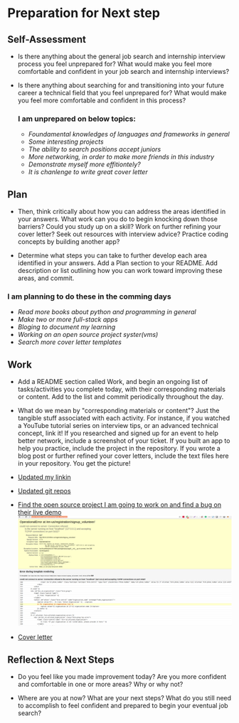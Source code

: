 # Preparation for Next step

## Self-Assessment

- Is there anything about the general job search and internship interview process you feel unprepared for? What would make you feel more comfortable and confident in your job search and internship interviews?

- Is there anything about searching for and transitioning into your future career a technical field that you feel unprepared for? What would make you feel more comfortable and confident in this process?

  ### I am unprepared on below topics:

  - *Foundamental knowledges of languages and frameworks in general*
  - *Some interesting projects*
  - *The ability to search positions accept juniors*
  - *More networking, in order to make more friends in this industry*
  - *Demonstrate myself more effitiontely?*
  - *It is chanlenge to write great cover letter*

## Plan

- Then, think critically about how you can address the areas identified in your answers. What work can you do to begin knocking down those barriers? Could you study up on a skill? Work on further refining your cover letter? Seek out resources with interview advice? Practice coding concepts by building another app?

- Determine what steps you can take to further develop each area identified in your answers. Add a Plan section to your README. Add description or list outlining how you can work toward improving these areas, and commit.

### I am planning to do these in the comming days

  - *Read more books about python and programming in general*
  - *Make two or more full-stack apps*
  - *Bloging to document my learning*
  - *Working on an open source project syster(vms)*
  - *Search more cover letter templates*
  

## Work

- Add a README section called Work, and begin an ongoing list of tasks/activities you complete today, with their corresponding materials or content. Add to the list and commit periodically throughout the day.

- What do we mean by "corresponding materials or content"? Just the tangible stuff associated with each activity. For instance, if you watched a YouTube tutorial series on interview tips, or an advanced technical concept, link it! If you researched and signed up for an event to help better network, include a screenshot of your ticket. If you built an app to help you practice, include the project in the repository. If you wrote a blog post or further refined your cover letters, include the text files here in your repository. You get the picture!

- [Updated my linkin](https://www.linkedin.com/in/adrianacmy/)
- [Updated git repos](https://github.com/Adrianacmy?tab=repositories)
- [Find the open source project I am going to work on and find a bug on their live demo](https://github.com/systers/vms)
![bug](bug.png)
- [Cover letter](https://docs.google.com/document/d/1Gs0GIPU-eh3nldlXUul0J2U_SieXgPWaIJ6t7YZrnJQ/edit?usp=sharing)


## Reflection & Next Steps

- Do you feel like you made improvement today? Are you more confident and comfortable in one or more areas? Why or why not?

- Where are you at now? What are your next steps? What do you still need to accomplish to feel confident and prepared to begin your eventual job search?
